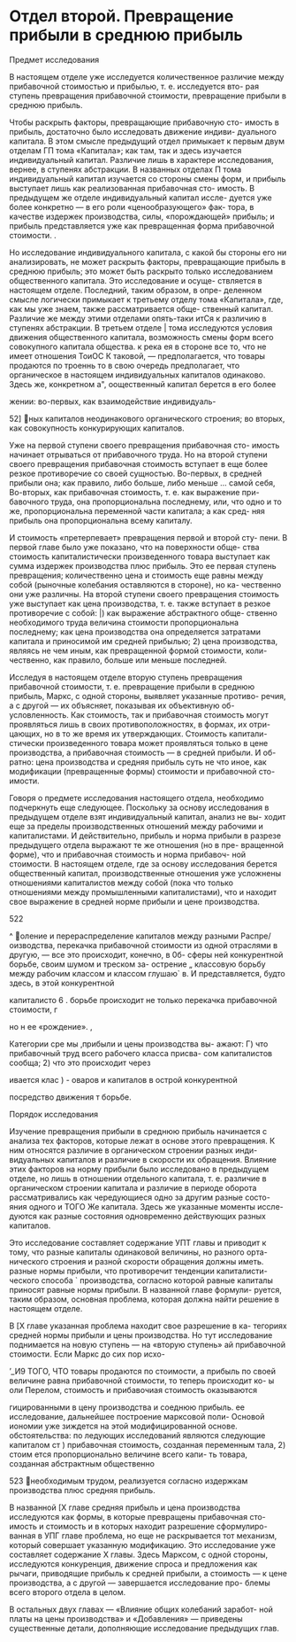 # Отдел второй. Превращение прибыли в среднюю прибыль

Предмет исследования

В настоящем отделе уже исследуется количественное различие
между прибавочной стоимостью и прибылью, т. е. исследуется вто-
рая ступень превращения прибавочной стоимости, превращение
прибыли в среднюю прибыль.

Чтобы раскрыть факторы, превращающие прибавочную сто-
имость в прибыль, достаточно было исследовать движение индиви-
дуального капитала. В этом смысле предыдущий отдел примыкает
к первым двум отделам ГП тома «Капитала»; как там, так и здесь
изучается индивидуальный капитал. Различие лишь в характере
исследования, вернее, в ступенях абстракции. В названных отделах
П тома индивидуальный капитал изучается со стороны смены форм,
и прибыль выступает лишь как реализованная прибавочная сто-
имость. В предыдущем же отделе индивидуальный капитал иссле-
дуется уже более конкретно — в его роли «ценообразующего» фак-
тора, в качестве издержек производства, силы, «порождающей»
прибыль; и прибыль представляется уже как превращенная форма
прибавочной стоимости. .

Но исследование индивидуального капитала, с какой бы стороны
его ни анализировать, не может раскрыть факторы, превращающие
прибыль в среднюю прибыль; это может быть раскрыто только
исследованием общественного капитала. Это исследование и осуще-
ствляется в настоящем отделе. Последний, таким образом, в опре-
деленном смысле логически примыкает к третьему отделу тома
«Капитала», где, как мы уже знаем, также рассматривается обще-
ственный капитал. Различие же между этими отделами опять-таки
итСя к различию в ступенях абстракции. В третьем отделе
| тома исследуются условия движения общественного капитала,
возможность смены форм всего совокупного капитала общества.
к река ея в стороне все то, что не имеет отношения
ТоиОС К таковой, — предполагается, что товары продаются по
троеннь то в свою очередь предполагает, что органическое
в настоящем индивидуальных капиталов одинаково. Здесь же,
конкретном а", оощественный капитал берется в его более

жении: во-первых, как взаимодействие индивидуаль-

52]
ных капиталов неодинакового органического строения; во вторых,
как совокупность конкурирующих капиталов.

Уже на первой ступени своего превращения прибавочная сто-
имость начинает отрываться от прибавочного труда. Но на второй
ступени своего превращения прибавочная стоимость вступает в еще
более резкое противоречие со своей сущностью. Во-первых, в средней
прибыли она; как правило, либо больше, либо меньше ... самой себя,
Во-вторых, как прибавочная стоимость, т. е. как выражение при-
бавочного труда, она пропорциональна последнему, или, что одно
и то же, пропорциональна переменной части капитала; а как сред-
няя прибыль она пропорциональна всему капиталу.

И стоимость «претерпевает» превращения первой и второй сту-
пени. В первой главе было уже показано, что на поверхности обще-
ства стоимость капиталистически произведенного товара выступает
как сумма издержек производства плюс прибыль. Это ее первая
ступень превращения; количественно цена и стоимость еще равны
между собой (рыночные колебания оставляются в стороне), но ка-
чественно они уже различны. На второй ступени своего превращения
стоимость уже выступает как цена производства, т. е. также вступает
в резкое противоречие с собой: |) как выражение абстрактного обще-
ственно необходимого труда величина стоимости пропорциональна
последнему; как цена производства она определяется затратами
капитала и приносимой им средней прибылью; 2) цена производства,
являясь не чем иным, как превращенной формой стоимости, коли-
чественно, как правило, больше или меньше последней.

Исследуя в настоящем отделе вторую ступень превращения
прибавочной стоимости, т. е. превращение прибыли в среднюю
прибыль, Маркс, с одной стороны, выявляет указанные противо-
речия, а с другой — их объясняет, показывая их объективную об-
условленность. Как стоимость, так и прибавочная стоимость могут
проявляться лишь в своих противоположностях, в формах, их отри-
цающих, но в то же время их утверждающих. Стоимость капитали-
стически произведенного товара может проявляться только в цене
производства, а прибавочная стоимость — в средней прибыли. И об-
ратно: цена производства и средняя прибыль суть не что иное, как
модификации (превращенные формы) стоимости и прибавочной сто-
имости.

Говоря о предмете исследования настоящего отдела, необходимо
подчеркнуть еще следующее. Поскольку за основу исследования
в предыдущем отделе взят индивидуальный капитал, анализ не вы-
ходит еще за пределы производственных отношений между рабочими
и капиталистами. И действительно, прибыль и норма прибыли
в разрезе предыдущего отдела выражают те же отношения (но в пре-
вращенной форме), что и прибавочная стоимость и норма прибавоч-
ной стоимости. В настоящем отделе, где за основу исследования
берется общественный капитал, производственные отношения уже
усложнены отношениями капиталистов между собой (пока что только
отношениями между промышленными капиталистами), что и находит
свое выражение в средней норме прибыли и цене производства.

522

^
оление и перераспределение капиталов между разными
Распре/ оизводства, перекачка прибавочной стоимости из одной
отраслями в другую, — все это происходит, конечно, в 0б-
сферы ней конкурентной борьбе, своим шумом и треском за-
острение „ классовую борьбу между рабочим классом и классом
глушаю` в. И представляется, будто здесь, в этой конкурентной

капиталисто 6 .
борьбе происходит не только перекачка прибавочной стоимости,
г

но н ее «рождение». ‚

Категории сре мы ‚прибыли и цены производства вы-
ажают: Г) что прибавочный труд всего рабочего класса присва-
сом капиталистов сообща; 2) что это происходит через

ивается клас ) -
оваров и капиталов в острой конкурентной

посредство движения т
борьбе.

Порядок исследования

Изучение превращения прибыли в среднюю прибыль начинается
с анализа тех факторов, которые лежат в основе этого превращения.
К ним относятся различие в органическом строении разных инди-
видуальных капиталов и различие в скорости их обращения. Влияние
этих факторов на норму прибыли было исследовано в предыдущем
отделе, но лишь в отношении отдельного капитала, т. е. различие
в органическом строении капитала и различие в периоде оборота
рассматривались как чередующиеся одно за другим разные состо-
яния одного и ТОГО Же капитала. Здесь же указанные моменты иссле-
дуются как разные состояния одновременно действующих разных
капиталов.

Это исследование составляет содержание УПТ главы и приводит
к тому, что разные капиталы одинаковой величины, но разного орта-
нического строения и разной скорости обращения должны иметь.
разные нормы прибыли, что противоречит тенденции капиталисти-
ческого способа ` производства, согласно которой равные капиталы
приносят равные нормы прибыли. В названной главе формули-
руется, таким образом, основная проблема, которая должна найти
решение в настоящем отделе.

В [Х главе указанная проблема находит свое разрешение в ка-
тегориях средней нормы прибыли и цены производства. Но тут
исследование поднимается на новую ступень — на «вторую ступень»
ай прибавочной стоимости. Если Маркс до сих пор исхо-

’\_И9 ТОГО, ЧТО товары продаются по стоимости, а прибыль по своей
величине равна прибавочной стоимости, то теперь происходит ко-
ы оли Перелом, стоимость и прибавочиая стоимость оказываются

гицированными в цену производства и соеднюю прибыль.
ее исследование, дальнейшее построение марксовой поли-
Основой иономии уже зиждется на этой модифицированной основе.
обстоятельства: по ледующих исследований являются следующие
капиталом ст ) прибавочная стоимость, созданная переменным
тала, 2) стоим ется пропорционально величине всего капи-
ть товара, созданная абстрактным общественно

523
необходимым трудом, реализуется согласно издержкам производства
плюс средняя прибыль.

В названной [Х главе средняя прибыль и цена производства
исследуются как формы, в которые превращены прибавочная сто-
имость и стоимость и в которых находит разрешение сформулиро-
ванная в УПГ главе проблема, но еще не раскрывается тот механизм,
который совершает указанную модификацию. Это исследование уже
составляет содержание Х главы. Здесь Марксом, с одной стороны,
исследуются конкуренция, движение спроса и предложения как
рычаги, приводящие прибыль к средней прибыли, а стоимость —
к цене производства, а с другой — завершается исследование про-
блемы всего второго отдела в целом.

В остальных двух главах — «Влияние общих колебаний заработ-
ной платы на цены производства» и «Добавления» — приведены
существенные детали, дополняющие исследование предыдущих глав.
